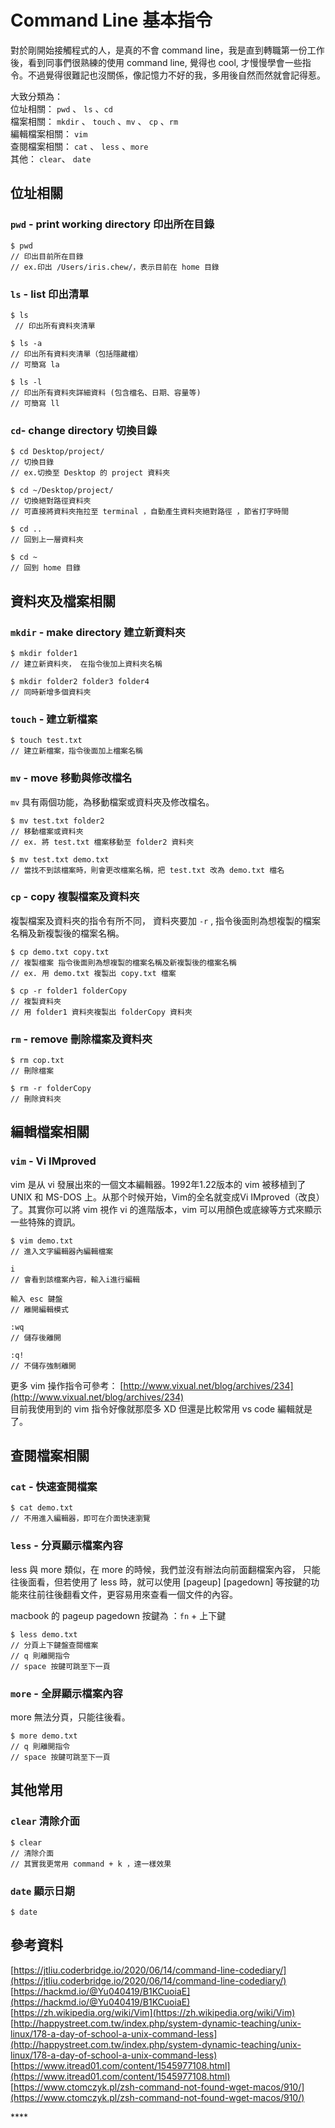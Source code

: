 # Command Line 基本指令

對於剛開始接觸程式的人，是真的不會 command line，我是直到轉職第一份工作後，看到同事們很熟練的使用 command line, 覺得也 cool, 才慢慢學會一些指令。不過覺得很難記也沒關係，像記憶力不好的我，多用後自然而然就會記得惹。  
  
大致分類為：  
位址相關： `pwd` 、 `ls` 、`cd`  
檔案相關： `mkdir` 、 `touch` 、`mv` 、 `cp` 、`rm`  
編輯檔案相關： `vim`  
查閱檔案相關： `cat` 、 `less` 、`more`  
其他： `clear`、 `date`   


## 位址相關

### **`pwd` - print working directory**  印出所在目錄

```text
$ pwd  
// 印出目前所在目錄
// ex.印出 /Users/iris.chew/，表示目前在 home 目錄
```

### `ls` - list  印出清單

```text
$ ls  
 // 印出所有資料夾清單 
```

```text
$ ls -a 
// 印出所有資料夾清單（包括隱藏檔）
// 可簡寫 la
```

```text
$ ls -l
// 印出所有資料夾詳細資料 (包含檔名、日期、容量等) 
// 可簡寫 ll
```

### `cd`- change directory  切換目錄

```text
$ cd Desktop/project/
// 切換目錄 
// ex.切換至 Desktop 的 project 資料夾
```

```text
$ cd ~/Desktop/project/
// 切換絕對路徑資料夾
// 可直接將資料夾拖拉至 terminal ，自動產生資料夾絕對路徑 ，節省打字時間 
```

```text
$ cd ..
// 回到上一層資料夾
```

```text
$ cd ~ 
// 回到 home 目錄
```

## 資料夾及檔案相關

### **`mkdir` - make directory  建立新資料夾**

```text
$ mkdir folder1  
// 建立新資料夾， 在指令後加上資料夾名稱
```

```text
$ mkdir folder2 folder3 folder4
// 同時新增多個資料夾
```

### `touch` - 建立新檔案

```text
$ touch test.txt
// 建立新檔案，指令後面加上檔案名稱
```

### **`mv` - move  移動與修改檔名**

`mv` 具有兩個功能，為移動檔案或資料夾及修改檔名。

```text
$ mv test.txt folder2
// 移動檔案或資料夾
// ex. 將 test.txt 檔案移動至 folder2 資料夾
```

```text
$ mv test.txt demo.txt
// 當找不到該檔案時，則會更改檔案名稱，把 test.txt 改為 demo.txt 檔名
```

### `cp` - copy 複製檔案及資料夾

複製檔案及資料夾的指令有所不同， 資料夾要加 `-r` , 指令後面則為想複製的檔案名稱及新複製後的檔案名稱。

```text
$ cp demo.txt copy.txt
// 複製檔案 指令後面則為想複製的檔案名稱及新複製後的檔案名稱
// ex. 用 demo.txt 複製出 copy.txt 檔案 
```

```text
$ cp -r folder1 folderCopy
// 複製資料夾
// 用 folder1 資料夾複製出 folderCopy 資料夾
```

### **`rm` - remove 刪除檔案及資料夾**

```text
$ rm cop.txt 
// 刪除檔案
```

```text
$ rm -r folderCopy 
// 刪除資料夾
```

## 編輯檔案相關

### `vim` -  Vi IMproved

  
vim 是从 vi 發展出來的一個文本編輯器。1992年1.22版本的 vim 被移植到了UNIX 和 MS-DOS 上。从那个时候开始，Vim的全名就变成Vi IMproved（改良）了。其實你可以將 vim 視作 vi 的進階版本，vim 可以用顏色或底線等方式來顯示一些特殊的資訊。

```text
$ vim demo.txt
// 進入文字編輯器內編輯檔案
```

```text
i
// 會看到該檔案內容，輸入i進行編輯
```

```text
輸入 esc 鍵盤
// 離開編輯模式
```

```text
:wq
// 儲存後離開
```

```text
:q!
// 不儲存強制離開
```

更多 vim 操作指令可參考： [http://www.vixual.net/blog/archives/234](http://www.vixual.net/blog/archives/234)  
目前我使用到的 vim 指令好像就那麼多 XD  但還是比較常用 vs code 編輯就是了。

## 查閱檔案相關

### `cat` - 快速查閱檔案

```text
$ cat demo.txt
// 不用進入編輯器，即可在介面快速瀏覽
```

### `less` -  分頁顯示檔案內容

less 與 more 類似，在 more 的時候，我們並沒有辦法向前面翻檔案內容， 只能往後面看，但若使用了 less 時，就可以使用 \[pageup\] \[pagedown\] 等按鍵的功能來往前往後翻看文件，更容易用來查看一個文件的內容。  
  
macbook 的 pageup pagedown 按鍵為 ：`fn` + 上下鍵

```text
$ less demo.txt
// 分頁上下鍵盤查閱檔案
// q 則離開指令
// space 按鍵可跳至下一頁
```

### `more` -  全屏顯示檔案內容

more 無法分頁，只能往後看。

```text
$ more demo.txt
// q 則離開指令
// space 按鍵可跳至下一頁
```

## 其他常用

### `clear` 清除介面

```text
$ clear
// 清除介面
// 其實我更常用 command + k ，達一樣效果
```

### `date` 顯示日期

```text
$ date
```

## 參考資料

[https://jtliu.coderbridge.io/2020/06/14/command-line-codediary/](https://jtliu.coderbridge.io/2020/06/14/command-line-codediary/)  
[https://hackmd.io/@Yu040419/B1KCuoiaE](https://hackmd.io/@Yu040419/B1KCuoiaE)  
[https://zh.wikipedia.org/wiki/Vim](https://zh.wikipedia.org/wiki/Vim)  
[http://happystreet.com.tw/index.php/system-dynamic-teaching/unix-linux/178-a-day-of-school-a-unix-command-less](http://happystreet.com.tw/index.php/system-dynamic-teaching/unix-linux/178-a-day-of-school-a-unix-command-less)  
[https://www.itread01.com/content/1545977108.html](https://www.itread01.com/content/1545977108.html)  
[https://www.ctomczyk.pl/zsh-command-not-found-wget-macos/910/](https://www.ctomczyk.pl/zsh-command-not-found-wget-macos/910/)







\*\*\*\*



